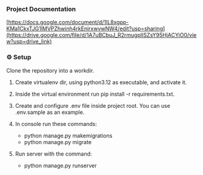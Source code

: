 ### Project Documentation
[https://docs.google.com/document/d/1IL8xgpp-KMa1CkxTJG1lMVPZhwinh4rkEnirxwvwNW4/edit?usp=sharing](https://drive.google.com/file/d/1A7uBCbuJ_R2rmugplISZsY95HjACYiO0/view?usp=drive_link)

### ⚙️ Setup

Clone the repository into a workdir.

1. Create virtualenv dir, using python3.12 as executable, and activate it.

2. Inside the virtual environment run pip install -r requirements.txt.

3. Create and configure .env file inside project root. You can use .env.sample as an example.

4. In console run these commands:
   - python manage.py makemigrations
   - python manage.py migrate

5. Run server with the command:
   - python manage.py runserver

